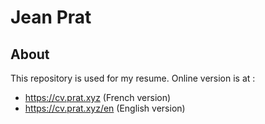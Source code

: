 # Jean Prat

## About

This repository is used for my resume.
Online version is at :
* https://cv.prat.xyz (French version)
* https://cv.prat.xyz/en (English version)
